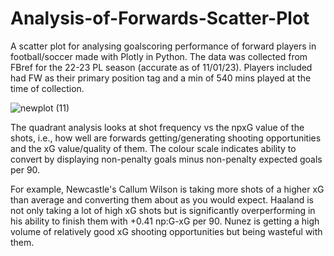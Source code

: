 # Analysis-of-Forwards-Scatter-Plot
A scatter plot for analysing goalscoring performance of forward players in football/soccer made with Plotly in Python. The data was collected from FBref for the 22-23 PL season (accurate as of 11/01/23). Players included had FW as their primary position tag and a min of 540 mins played at the time of collection. 

![newplot (11)](https://user-images.githubusercontent.com/122451735/211830487-aad94fc3-d387-46a9-922b-c99654cbd373.png)

The quadrant analysis looks at shot frequency vs the npxG value of the shots, i.e., how well are forwards getting/generating shooting opportunities and the xG value/quality of them. The colour scale indicates ability to convert by displaying non-penalty goals minus non-penalty expected goals per 90. 

For example, Newcastle's Callum Wilson is taking more shots of a higher xG than average and converting them about as you would expect. Haaland is not only taking a lot of high xG shots but is significantly overperforming in his ability to finish them with +0.41 np:G-xG per 90. Nunez is getting a high volume of relatively good xG shooting opportunities but being wasteful with them.

